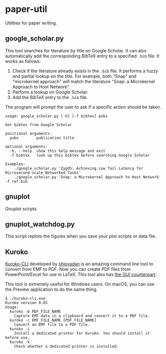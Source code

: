 # paper-util
Utilities for paper writing.

## google_scholar.py

This tool searches for literature by title on Google Scholar. It can also automatically add the corresponding BibTeX entry to a specified `.bib` file. It works as follows:

1. Check if the literature already exists in the `.bib` file. It performs a fuzzy and partial lookup on the title. For example, both "Snap" and "microkernel approach" will match the literature "Snap: a Microkernel Approach to Host Network". 
2. Perform a lookup on Google Scholar.
3. Add the BibTeX entry to the `.bib` file.

The program will prompt the user to ask if a specific action should be taken.

```
usage: google_scholar.py [-h] [-f bibtex] pubs

Get bibtex from Google Scholar

positional arguments:
  pubs        publication title

optional arguments:
  -h, --help  show this help message and exit
  -f bibtex   look up this bibtex before searching Google Scholar

Examples:
    ./google_scholar.py 'ZygOS: Achieving Low Tail Latency for Microsecond-scale Networked Tasks'
    ./google_scholar.py 'Snap: a Microkernel Approach to Host Network' -f ref.bib
```

## gnuplot

Gnuplot scirpts.

## gnuplot_watchdog.py

This script replots the figures when you save your plot scripts or data file.

## Kuroko

[Kuroko-CLI](https://github.com/shioyadan/kuroko-cli) developed by [shioyadan](https://github.com/shioyadan) is an amazing command line tool to convert from EMF to PDF. Now you can create PDF files from PowerPoint/Excel for use in LaTeX. This tool also has [the GUI counterpart](https://github.com/shioyadan/kuroko).

This tool is extremely useful for Windows users. On macOS, you can use the Preview application to do the same thing.

```
$ ./kuroko-cli.exe
Kuroko version 0.03
Usage:
  kuroko -b PDF_FILE_NAME
    Capture EMF data in a clipboard and convert it to a PDF file.
  kuroko -c EMF_FILE_NAME [PDF_FILE_NAME]
    Convert an EMF file to a PDF file.
  kuroko -i
    Install a dedicated printer for Kuroko. You should install it before use.
  kuroko -k
    Check whether a dedicated printer is installed.
```

